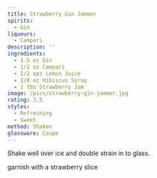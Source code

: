 ```yaml
---
title: Strawberry Gin Jammer
spirits:
  - Gin
liqueurs:
  - Campari
description: ''
ingredients:
  - 1.5 oz Gin
  - 1/2 oz Campari
  - 1/2 opz Lemon Juice
  - 1/8 oz Hibiscus Syrup
  - 1 tbs Strawberry Jam
image: /pics/strawberry-gin-jammer.jpg
rating: 3.5
styles:
  - Refreshing
  - Sweet
method: Shaken
glassware: Coupe
---
```


Shake well over ice and double strain in to glass.

garnish with a strawberry slice